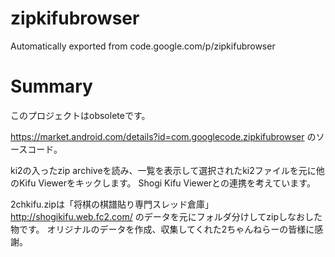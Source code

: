 # zipkifubrowser
Automatically exported from code.google.com/p/zipkifubrowser

# Summary

このプロジェクトはobsoleteです。

https://market.android.com/details?id=com.googlecode.zipkifubrowser のソースコード。

ki2の入ったzip archiveを読み、一覧を表示して選択されたki2ファイルを元に他のKifu Viewerをキックします。 Shogi Kifu Viewerとの連携を考えています。

2chkifu.zipは「将棋の棋譜貼り専門スレッド倉庫」 http://shogikifu.web.fc2.com/ のデータを元にフォルダ分けしてzipしなおした物です。 オリジナルのデータを作成、収集してくれた2ちゃんねらーの皆様に感謝。
